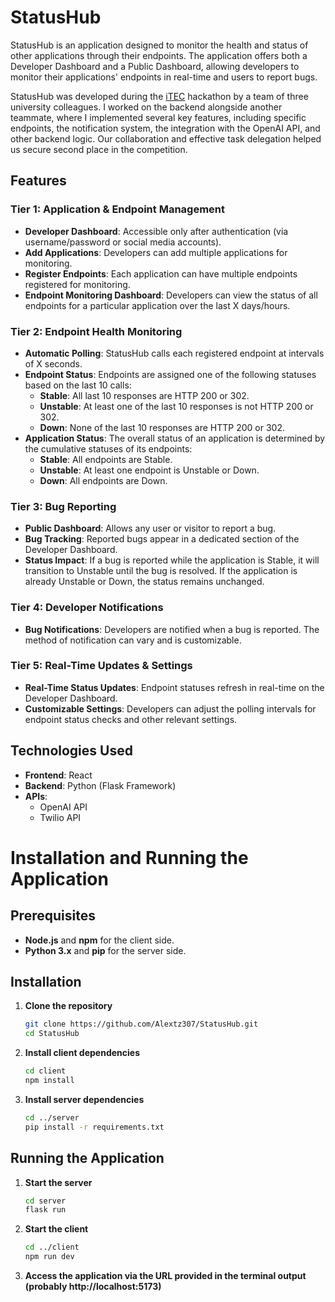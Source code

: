 # StatusHub

StatusHub is an application designed to monitor the health and status of other applications through their endpoints. The application offers both a Developer Dashboard and a Public Dashboard, allowing developers to monitor their applications' endpoints in real-time and users to report bugs. 

StatusHub was developed during the [iTEC](https://itec.ro/) hackathon by a team of three university colleagues. I worked on the backend alongside another teammate, where I implemented several key features, including specific endpoints, the notification system, the integration with the OpenAI API, and other backend logic. Our collaboration and effective task delegation helped us secure second place in the competition.

## Features

### Tier 1: Application & Endpoint Management
- **Developer Dashboard**: Accessible only after authentication (via username/password or social media accounts).
- **Add Applications**: Developers can add multiple applications for monitoring.
- **Register Endpoints**: Each application can have multiple endpoints registered for monitoring.
- **Endpoint Monitoring Dashboard**: Developers can view the status of all endpoints for a particular application over the last X days/hours.

### Tier 2: Endpoint Health Monitoring
- **Automatic Polling**: StatusHub calls each registered endpoint at intervals of X seconds.
- **Endpoint Status**: Endpoints are assigned one of the following statuses based on the last 10 calls:
  - **Stable**: All last 10 responses are HTTP 200 or 302.
  - **Unstable**: At least one of the last 10 responses is not HTTP 200 or 302.
  - **Down**: None of the last 10 responses are HTTP 200 or 302.
- **Application Status**: The overall status of an application is determined by the cumulative statuses of its endpoints:
  - **Stable**: All endpoints are Stable.
  - **Unstable**: At least one endpoint is Unstable or Down.
  - **Down**: All endpoints are Down.

### Tier 3: Bug Reporting
- **Public Dashboard**: Allows any user or visitor to report a bug.
- **Bug Tracking**: Reported bugs appear in a dedicated section of the Developer Dashboard.
- **Status Impact**: If a bug is reported while the application is Stable, it will transition to Unstable until the bug is resolved. If the application is already Unstable or Down, the status remains unchanged.

### Tier 4: Developer Notifications
- **Bug Notifications**: Developers are notified when a bug is reported. The method of notification can vary and is customizable.
  
### Tier 5: Real-Time Updates & Settings
- **Real-Time Status Updates**: Endpoint statuses refresh in real-time on the Developer Dashboard.
- **Customizable Settings**: Developers can adjust the polling intervals for endpoint status checks and other relevant settings.

## Technologies Used
- **Frontend**: React
- **Backend**: Python (Flask Framework)
- **APIs**: 
  - OpenAI API
  - Twilio API
 
# Installation and Running the Application

## Prerequisites

- **Node.js** and **npm** for the client side.
- **Python 3.x** and **pip** for the server side.

## Installation

1. **Clone the repository**
   ```bash
   git clone https://github.com/Alextz307/StatusHub.git
   cd StatusHub
   ```

2. **Install client dependencies**
   ```bash
   cd client
   npm install
   ```

3. **Install server dependencies**
   ```bash
   cd ../server
   pip install -r requirements.txt
   ```

## Running the Application

1. **Start the server**
   ```bash
   cd server
   flask run
   ```

2. **Start the client**
   ```bash
   cd ../client
   npm run dev
   ```

3. **Access the application via the URL provided in the terminal output (probably http://localhost:5173)**
